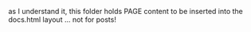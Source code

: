 as I understand it, this folder holds PAGE content to be inserted into the docs.html layout ... not for posts!